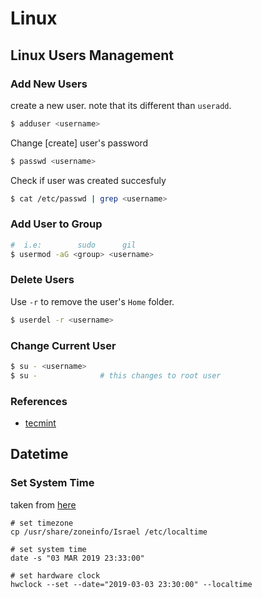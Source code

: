 # Linux

## Linux Users Management

### Add New Users

create a new user. note that its different than `useradd`.

```bash
$ adduser <username>
```

Change [create] user's password

```bash
$ passwd <username>
```

Check if user was created succesfuly

```bash
$ cat /etc/passwd | grep <username>
```

### Add User to Group

```bash
#  i.e:        sudo      gil
$ usermod -aG <group> <username>
```

### Delete Users

Use `-r` to remove the user's `Home` folder.

```bash
$ userdel -r <username>
```

### Change Current User

```bash
$ su - <username>
$ su -              # this changes to root user
```

### References

- [tecmint](https://www.tecmint.com/add-users-in-linux/)


## Datetime

### Set System Time

taken from [here](https://www.garron.me/en/linux/set-time-date-timezone-ntp-linux-shell-gnome-command-line.html)

```
# set timezone
cp /usr/share/zoneinfo/Israel /etc/localtime

# set system time
date -s "03 MAR 2019 23:33:00"

# set hardware clock
hwclock --set --date="2019-03-03 23:30:00" --localtime

```